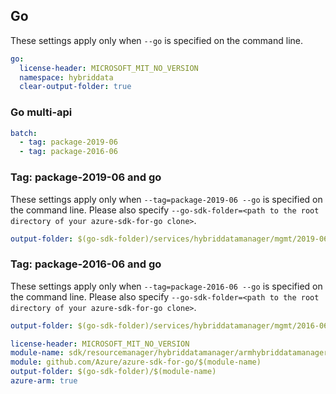 ## Go

These settings apply only when `--go` is specified on the command line.

```yaml $(go)
go:
  license-header: MICROSOFT_MIT_NO_VERSION
  namespace: hybriddata
  clear-output-folder: true
```

### Go multi-api

```yaml $(go) && $(multiapi)
batch:
  - tag: package-2019-06
  - tag: package-2016-06
```

### Tag: package-2019-06 and go

These settings apply only when `--tag=package-2019-06 --go` is specified on the command line.
Please also specify `--go-sdk-folder=<path to the root directory of your azure-sdk-for-go clone>`.

```yaml $(tag) == 'package-2019-06' && $(go)
output-folder: $(go-sdk-folder)/services/hybriddatamanager/mgmt/2019-06-01/$(namespace)
```

### Tag: package-2016-06 and go

These settings apply only when `--tag=package-2016-06 --go` is specified on the command line.
Please also specify `--go-sdk-folder=<path to the root directory of your azure-sdk-for-go clone>`.

```yaml $(tag) == 'package-2016-06' && $(go)
output-folder: $(go-sdk-folder)/services/hybriddatamanager/mgmt/2016-06-01/$(namespace)
```

```yaml $(go) && $(track2)
license-header: MICROSOFT_MIT_NO_VERSION
module-name: sdk/resourcemanager/hybriddatamanager/armhybriddatamanager
module: github.com/Azure/azure-sdk-for-go/$(module-name)
output-folder: $(go-sdk-folder)/$(module-name)
azure-arm: true
```


